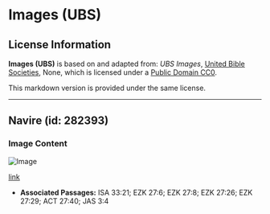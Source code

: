 # Images (UBS)

## License Information

**Images (UBS)** is based on and adapted from: _UBS Images_, [United Bible Societies](https://unitedbiblesocieties.org/), None, which is licensed under a [Public Domain CC0](https://creativecommons.org/public-domain/cc0/).

This markdown version is provided under the same license.



--------------------------------

## Navire (id: 282393)

### Image Content

![Image](https://cdn.aquifer.bible/aquifer-content/resources/Media/WEB-0517_ship.jpg)

[link](https://cdn.aquifer.bible/aquifer-content/resources/Media/WEB-0517_ship.jpg)

* **Associated Passages:** ISA 33:21; EZK 27:6; EZK 27:8; EZK 27:26; EZK 27:29; ACT 27:40; JAS 3:4


